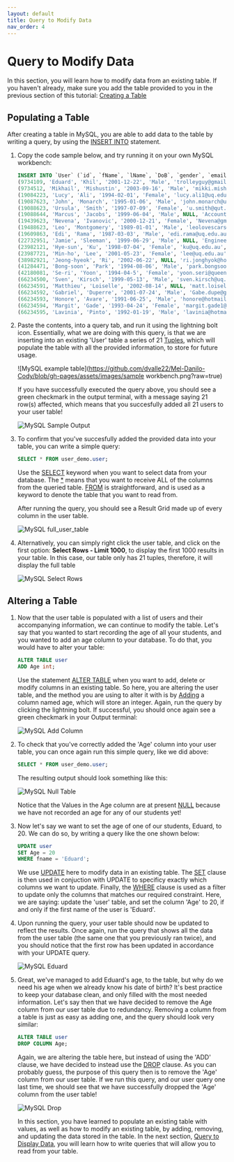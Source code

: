```yaml
---
layout: default
title: Query to Modify Data
nav_order: 4
---
```


# Query to Modify Data
In this section, you will learn how to modify data from an existing table. If you haven't already, make sure you add the table provided to you in the previous section of this tutorial: [Creating a Table](https://dvalle22.github.io/Mel-Danilo-Cody/docs/schema/create-table/#create-a-table)

## Populating a Table
After creating a table in MySQL, you are able to add data to the table by writing a query, by using the [INSERT INTO](https://dvalle22.github.io/Mel-Danilo-Cody/docs/glossary/#insert-into) statement.

1. Copy the code sample below, and try running it on your own MySQL workbench:

   ```sql
   INSERT INTO `User` (`id`, `fName`, `lName`, `DoB`, `gender`, `email`, `program`) VALUES
   (9734109, 'Eduard', 'Khil', '2001-12-22', 'Male', 'trolleyguy@gmail.com', 'Computing'),
   (9734512, 'Mikhail', 'Mishustin', '2003-09-16', 'Male', 'mikki.mishutin@hotmail.com', 'Accounting'),
   (19084223, 'Lucy', 'Ali', '1994-02-01', 'Female', 'lucy.ali1@uq.edu.au', 'Business'),
   (19087623, 'John', 'Monarch', '1995-01-06', 'Male', 'john.monarch@uq.edu.au', 'Computing'),
   (19088623, 'Ursula', 'Smith', '1997-07-09', 'Female', 'u.smith@qut.edu.au', 'Computing'),
   (19088644, 'Marcus', 'Jacobs', '1999-06-04', 'Male', NULL, 'Accounting'),
   (19439623, 'Nevena', 'Ivanovic', '2000-12-21', 'Female', 'Nevena@gmail.com', 'Business'),
   (19488623, 'Leo', 'Montgomery', '1989-01-01', 'Male', 'leolovescars@gmail.com', 'Engineering'),
   (19609863, 'Edi', 'Rama', '1987-03-03', 'Male', 'edi.rama@uq.edu.au', 'Computing'),
   (22732951, 'Jamie', 'Sleeman', '1999-06-29', 'Male', NULL, 'Engineering'),
   (23982121, 'Hye-sun', 'Ku', '1998-07-04', 'Female', 'ku@uq.edu.au', 'Engineering'),
   (23987721, 'Min-ho', 'Lee', '2001-05-23', 'Female', 'lee@uq.edu.au', 'Business'),
   (38982921, 'Jeong-hyeok', 'Ri', '2002-06-22', NULL, 'ri.jonghyok@hotmail.com', 'Accounting'),
   (41284471, 'Bong-soon', 'Park', '1994-08-06', 'Male', 'park.bongsoon@ainsoft.com', 'Computing'),
   (42180081, 'Se-ri', 'Yoon', '1994-04-5', 'Female', 'yoon.seri@queen.com', 'Engineering'),
   (66234500, 'Sven', 'Kirsch', '1999-05-13', 'Male', 'sven.kirsch@uq.edu.au', 'Engineering'),
   (66234591, 'Matthieu', 'Loiselle', '2002-08-14', NULL, 'matt.loiselle@uq.edu.au', 'Accounting'),
   (66234592, 'Gabriel', 'Duperre', '2001-07-24', 'Male', 'Gabe.dupe@gmail.comm', 'Accounting'),
   (66234593, 'Honore', 'Avare', '1991-06-25', 'Male', 'honore@hotmail', 'Accounting'),
   (66234594, 'Margit', 'Gade', '1993-04-24', 'Female', 'margit.gade1@uq.edu.au', 'Business'),
   (66234595, 'Lavinia', 'Pinto', '1992-01-19', 'Male', 'lavinia@hotmail.com', 'Business');
   ```

2. Paste the contents, into a query tab, and run it using the lightning bolt icon. Essentially, what we are doing with this query, is that we are inserting into an existing 'User' table a series of 21 [Tuples](https://dvalle22.github.io/Mel-Danilo-Cody/docs/glossary/#tuple), which will populate the table with all the provided information, to store for future usage.

   ![MySQL example table](https://github.com/dvalle22/Mel-Danilo-Cody/blob/gh-pages/assets/images/sample workbench.png?raw=true)

   If you have successfully executed the query above, you should see a green checkmark in the output terminal, with a message saying 21 row(s) affected, which means        that you succesfully added all 21 users to your user table!

   ![MySQL Sample Output](https://github.com/dvalle22/Mel-Danilo-Cody/blob/gh-pages/assets/images/Table_output_1.png?raw=true)

3. To confirm that you've succesfully added the provided data into your table, you can write a simple query:
    ```sql
    SELECT * FROM user_demo.user;
    ```
    
   Use the [SELECT](https://dvalle22.github.io/Mel-Danilo-Cody/docs/Glossary/#select) keyword when you want to select data from your database. The [\*](https://dvalle22.github.io/Mel-Danilo-Cody/docs/Glossary/#*) means that you want to receive ALL of the columns from the queried table. [FROM](https://dvalle22.github.io/Mel-Danilo-Cody/docs/Glossary/#from) is straightforward, and is used as a keyword to denote the table that you want to read from.

   After running the query, you should see a Result Grid made up of every column in the user table.

   ![MySQL full_user_table](https://github.com/dvalle22/Mel-Danilo-Cody/blob/gh-pages/assets/images/table_screenshot.png?raw=true)

4. Alternatively, you can simply right click the user table, and click on the first option: **Select Rows - Limit 1000**, to display the first 1000 results in your table. In this case, our table only has 21 tuples, therefore, it will display the full table

   ![MySQL Select Rows](https://github.com/dvalle22/Mel-Danilo-Cody/blob/gh-pages/assets/images/Select_Rows.png?raw=true)
## Altering a Table

1. Now that the user table is populated with a list of users and their accompanying information, we can continue to modify the table. Let's say that you wanted to start recording the age of all your students, and you wanted to add an age column to your database. To do that, you would have to alter your table:

   ```sql
   ALTER TABLE user
   ADD Age int;
   ```

   Use the statement [ALTER TABLE](https://dvalle22.github.io/Mel-Danilo-Cody/docs/glossary/#alter-table) when you want to add, delete or modify columns in an existing table. So here, you are altering the user table, and the method you are using to alter it with is by [Adding](https://dvalle22.github.io/Mel-Danilo-Cody/docs/glossary/#add) a column named age, which will store an integer. Again, run the query by clicking the lightning bolt. If successful, you should once again see a green checkmark in your Output terminal:

   ![MySQL Add Column](https://github.com/dvalle22/Mel-Danilo-Cody/blob/gh-pages/assets/images/Alter_table_add.png?raw=true)

2. To check that you've correctly added the 'Age' column into your user table, you can once again run this simple query, like we did above:
   ```sql
   SELECT * FROM user_demo.user;
   ```
   The resulting output should look something like this:

   ![MySQL Null Table](https://github.com/dvalle22/Mel-Danilo-Cody/blob/gh-pages/assets/images/Null_table.png?raw=true)

   Notice that the Values in the Age column are at present [NULL](https://dvalle22.github.io/Mel-Danilo-Cody/docs/glossary/#null) because we have not recorded an age for any of our students yet!

3. Now let's say we want to set the age of one of our students, Eduard, to 20. We can do so, by writing a query like the one shown below:
   ```sql
   UPDATE user
   SET Age = 20
   WHERE fname = 'Eduard';
   ```
   We use [UPDATE](https://dvalle22.github.io/Mel-Danilo-Cody/docs/glossary/#drop) here to modify data in an existing table. The [SET](https://dvalle22.github.io/Mel-Danilo-Cody/docs/glossary/#set) clause is then used in conjuction with UPDATE to specificy exactly which columns we want to update. Finally, the [WHERE](https://dvalle22.github.io/Mel-Danilo-Cody/docs/glossary/#where) clause is used as a filter to update only the columns that matches our required constraint. Here, we are saying: update the 'user' table, and set the column 'Age' to 20, if and only if the first name of the user is 'Eduard'.

4. Upon running the query, your user table should now be updated to reflect the results. Once again, run the query that shows all the data from the user table (the same one that you previously ran twice), and you should notice that the first row has been updated in accordance with your UPDATE query.

   ![MySQL Eduard](https://github.com/dvalle22/Mel-Danilo-Cody/blob/gh-pages/assets/images/Eduard.png?raw=true)

5. Great, we've managed to add Eduard's age, to the table, but why do we need his age when we already know his date of birth? It's best practice to keep your database clean, and only filled with the most needed information. Let's say then that we have decided to remove the Age column from our user table due to redundancy. Removing a column from a table is just as easy as adding one, and the query should look very similar:
   ```sql
   ALTER TABLE user
   DROP COLUMN Age;
   ```
   Again, we are altering the table here, but instead of using the 'ADD' clause, we have decided to instead use the [DROP](https://dvalle22.github.io/Mel-Danilo-Cody/docs/glossary/#drop) clause. As you can probably guess, the purpose of this query then is to remove the 'Age' column from our user table. If we run this query, and our user query one last time, we should see that we have successfully dropped the 'Age' column from the user table!

   ![MySQL Drop](https://github.com/dvalle22/Mel-Danilo-Cody/blob/gh-pages/assets/images/Drop_table.png?raw=true)

   In this section, you have learned to populate an existing table with values, as well as how to modify an existing table, by adding, removing, and updating the data stored in the table. In the next section, [Query to Display Data](https://dvalle22.github.io/Mel-Danilo-Cody/docs/display/#query-to-display-data), you will learn how to write queries that will allow you to read from your table.

